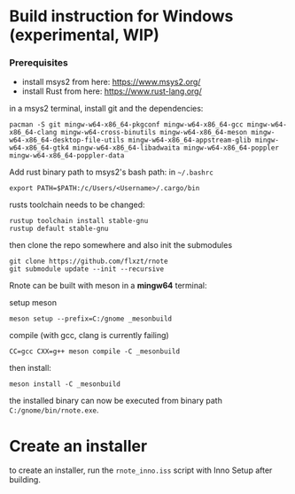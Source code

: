 # Build instruction for Windows (experimental, WIP)

### Prerequisites
- install msys2 from here: https://www.msys2.org/
- install Rust from here: https://www.rust-lang.org/

in a msys2 terminal, install git and the dependencies:
```
pacman -S git mingw-w64-x86_64-pkgconf mingw-w64-x86_64-gcc mingw-w64-x86_64-clang mingw-w64-cross-binutils mingw-w64-x86_64-meson mingw-w64-x86_64-desktop-file-utils mingw-w64-x86_64-appstream-glib mingw-w64-x86_64-gtk4 mingw-w64-x86_64-libadwaita mingw-w64-x86_64-poppler mingw-w64-x86_64-poppler-data
```

Add rust binary path to msys2's bash path: in `~/.bashrc`
```
export PATH=$PATH:/c/Users/<Username>/.cargo/bin
```

rusts toolchain needs to be changed:
```
rustup toolchain install stable-gnu
rustup default stable-gnu
```

then clone the repo somewhere and also init the submodules
```
git clone https://github.com/flxzt/rnote
git submodule update --init --recursive
```

Rnote can be built with meson in a **mingw64** terminal:

setup meson
```
meson setup --prefix=C:/gnome _mesonbuild
```

compile (with gcc, clang is currently failing)
```
CC=gcc CXX=g++ meson compile -C _mesonbuild
```

then install: 
```
meson install -C _mesonbuild
```

the installed binary can now be executed from binary path `C:/gnome/bin/rnote.exe`.

# Create an installer
to create an installer, run the `rnote_inno.iss` script with Inno Setup after building.